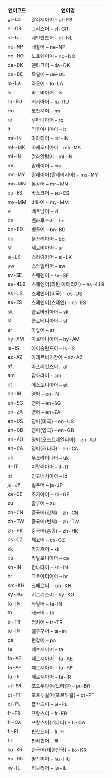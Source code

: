 <table>
		<tbody><tr>
			<th>언어코드 </th>
			<th>언어명 </th>
		</tr>
		<tr>
			<td> gl-ES </td>
			<td> 갈리시아어 – gl-ES </td>
		</tr>
		<tr>
			<td> el-GR </td>
			<td> 그리스어 – el-GR </td>
		</tr>
		<tr>
			<td> nl-NL </td>
			<td> 네덜란드어 – nl-NL </td>
		</tr>
		<tr>
			<td> ne-NP </td>
			<td> 네팔어 – ne-NP </td>
		</tr>
		<tr>
			<td> no-NO </td>
			<td> 노르웨이어 – no-NO </td>
		</tr>
		<tr>
			<td> da-DK </td>
			<td> 덴마크어 – da-DK </td>
		</tr>
		<tr>
			<td> de-DE </td>
			<td> 독일어 – de-DE </td>
		</tr>
		<tr>
			<td> lo-LA </td>
			<td> 라오어 – lo-LA </td>
		</tr>
		<tr>
			<td> lv </td>
			<td> 라트비아어 – lv </td>
		</tr>
		<tr>
			<td> ru-RU </td>
			<td> 러시아어 – ru-RU </td>
		</tr>
		<tr>
			<td> rm </td>
			<td> 로만시어 – rm </td>
		</tr>
		<tr>
			<td> ro </td>
			<td> 루마니아어 – ro </td>
		</tr>
		<tr>
			<td> lt </td>
			<td> 리투아니아어 – lt </td>
		</tr>
		<tr>
			<td> mr-IN </td>
			<td> 마라티어 – mr-IN </td>
		</tr>
		<tr>
			<td> mk-MK </td>
			<td> 마케도니아어 – mk-MK </td>
		</tr>
		<tr>
			<td> ml-IN </td>
			<td> 말라얄람어 – ml-IN </td>
		</tr>
		<tr>
			<td> ms </td>
			<td> 말레이어 – ms </td>
		</tr>
		<tr>
			<td> ms-MY </td>
			<td> 말레이어(말레이시아) – ms-MY </td>
		</tr>
		<tr>
			<td> mn-MN </td>
			<td> 몽골어 – mn-MN </td>
		</tr>
		<tr>
			<td> eu-ES </td>
			<td> 바스크어 – eu-ES </td>
		</tr>
		<tr>
			<td> my-MM </td>
			<td> 버마어 – my-MM </td>
		</tr>
		<tr>
			<td> vi </td>
			<td> 베트남어 – vi </td>
		</tr>
		<tr>
			<td> be </td>
			<td> 벨라루스어 – be </td>
		</tr>
		<tr>
			<td> bn-BD </td>
			<td> 벵골어 – bn-BD </td>
		</tr>
		<tr>
			<td> bg </td>
			<td> 불가리아어 – bg </td>
		</tr>
		<tr>
			<td> sr </td>
			<td> 세르비아어 – sr </td>
		</tr>
		<tr>
			<td> si-LK </td>
			<td> 스리랑카어 – si-LK </td>
		</tr>
		<tr>
			<td> sw </td>
			<td> 스와힐리어 – sw </td>
		</tr>
		<tr>
			<td> sv-SE </td>
			<td> 스웨덴어 – sv-SE </td>
		</tr>
		<tr>
			<td> es-419 </td>
			<td> 스페인어(라틴 아메리카) – es-419 </td>
		</tr>
		<tr>
			<td> es-US </td>
			<td> 스페인어(미국) – es-US </td>
		</tr>
		<tr>
			<td> es-ES </td>
			<td> 스페인어(스페인) – es-ES </td>
		</tr>
		<tr>
			<td> sk </td>
			<td> 슬로바키아어 – sk </td>
		</tr>
		<tr>
			<td> sl </td>
			<td> 슬로베니아어 – sl </td>
		</tr>
		<tr>
			<td> ar </td>
			<td> 아랍어 – ar </td>
		</tr>
		<tr>
			<td> hy-AM </td>
			<td> 아르메니아어 – hy-AM </td>
		</tr>
		<tr>
			<td> is-IS </td>
			<td> 아이슬란드어 – is-IS </td>
		</tr>
		<tr>
			<td> az-AZ </td>
			<td> 아제르바이잔어 – az-AZ </td>
		</tr>
		<tr>
			<td> af </td>
			<td> 아프리칸스어 – af </td>
		</tr>
		<tr>
			<td> am </td>
			<td> 암하라어 – am </td>
		</tr>
		<tr>
			<td> et </td>
			<td> 에스토니아어 – et </td>
		</tr>
		<tr>
			<td> en-IN </td>
			<td> 영어 – en-IN </td>
		</tr>
		<tr>
			<td> en-SG </td>
			<td> 영어 – en-SG </td>
		</tr>
		<tr>
			<td> en-ZA </td>
			<td> 영어 – en-ZA </td>
		</tr>
		<tr>
			<td> en-US </td>
			<td> 영어(미국) – en-US </td>
		</tr>
		<tr>
			<td> en-GB </td>
			<td> 영어(영국) – en-GB </td>
		</tr>
		<tr>
			<td> en-AU </td>
			<td> 영어(오스트레일리아) – en-AU </td>
		</tr>
		<tr>
			<td> en-CA </td>
			<td> 영어(캐나다) – en-CA </td>
		</tr>
		<tr>
			<td> uk </td>
			<td> 우크라이나어 – uk </td>
		</tr>
		<tr>
			<td> it-IT </td>
			<td> 이탈리아어 – it-IT </td>
		</tr>
		<tr>
			<td> id </td>
			<td> 인도네시아어 – id </td>
		</tr>
		<tr>
			<td> ja-JP </td>
			<td> 일본어 – ja-JP </td>
		</tr>
		<tr>
			<td> ka-GE </td>
			<td> 조지아어 – ka-GE </td>
		</tr>
		<tr>
			<td> zu </td>
			<td> 줄루어 – zu </td>
		</tr>
		<tr>
			<td> zh-CN </td>
			<td> 중국어(간체) – zh-CN </td>
		</tr>
		<tr>
			<td> zh-TW </td>
			<td> 중국어(번체) – zh-TW </td>
		</tr>
		<tr>
			<td> zh-HK </td>
			<td> 중국어(홍콩) – zh-HK </td>
		</tr>
		<tr>
			<td> cs-CZ </td>
			<td> 체코어 – cs-CZ </td>
		</tr>
		<tr>
			<td> kk </td>
			<td> 카자흐어 – kk </td>
		</tr>
		<tr>
			<td> ca </td>
			<td> 카탈로니아어 – ca </td>
		</tr>
		<tr>
			<td> kn-IN </td>
			<td> 칸나다어 – kn-IN </td>
		</tr>
		<tr>
			<td> hr </td>
			<td> 크로아티아어 – hr </td>
		</tr>
		<tr>
			<td> km-KH </td>
			<td> 크메르어 – km-KH </td>
		</tr>
		<tr>
			<td> ky-KG </td>
			<td> 키르기스어 – ky-KG </td>
		</tr>
		<tr>
			<td> ta-IN </td>
			<td> 타밀어 – ta-IN </td>
		</tr>
		<tr>
			<td> th </td>
			<td> 태국어 – th </td>
		</tr>
		<tr>
			<td> tr-TR </td>
			<td> 터키어 – tr-TR </td>
		</tr>
		<tr>
			<td> te-IN </td>
			<td> 텔루구어 – te-IN </td>
		</tr>
		<tr>
			<td> pa </td>
			<td> 펀잡어 – pa </td>
		</tr>
		<tr>
			<td> fa </td>
			<td> 페르시아어 – fa </td>
		</tr>
		<tr>
			<td> fa-AE </td>
			<td> 페르시아어 – fa-AE </td>
		</tr>
		<tr>
			<td> fa-AF </td>
			<td> 페르시아어 – fa-AF </td>
		</tr>
		<tr>
			<td> fa-IR </td>
			<td> 페르시아어 – fa-IR </td>
		</tr>
		<tr>
			<td> pt-BR </td>
			<td> 포르투갈어(브라질) – pt-BR </td>
		</tr>
		<tr>
			<td> pt-PT </td>
			<td> 포르투갈어(포르투갈) – pt-PT </td>
		</tr>
		<tr>
			<td> pl-PL </td>
			<td> 폴란드어 – pl-PL </td>
		</tr>
		<tr>
			<td> fr-FR </td>
			<td> 프랑스어 – fr-FR </td>
		</tr>
		<tr>
			<td> fr-CA </td>
			<td> 프랑스어(캐나다) – fr-CA </td>
		</tr>
		<tr>
			<td> fi-FI </td>
			<td> 핀란드어 – fi-FI </td>
		</tr>
		<tr>
			<td> fil </td>
			<td> 필리핀어 – fil </td>
		</tr>
		<tr>
			<td> ko-KR </td>
			<td> 한국어(대한민국) – ko-KR </td>
		</tr>
		<tr>
			<td> hu-HU </td>
			<td> 헝가리어 – hu-HU </td>
		</tr>
		<tr>
			<td> iw-IL </td>
			<td> 히브리어 – iw-IL </td>
		</tr>
	</tbody></table>
